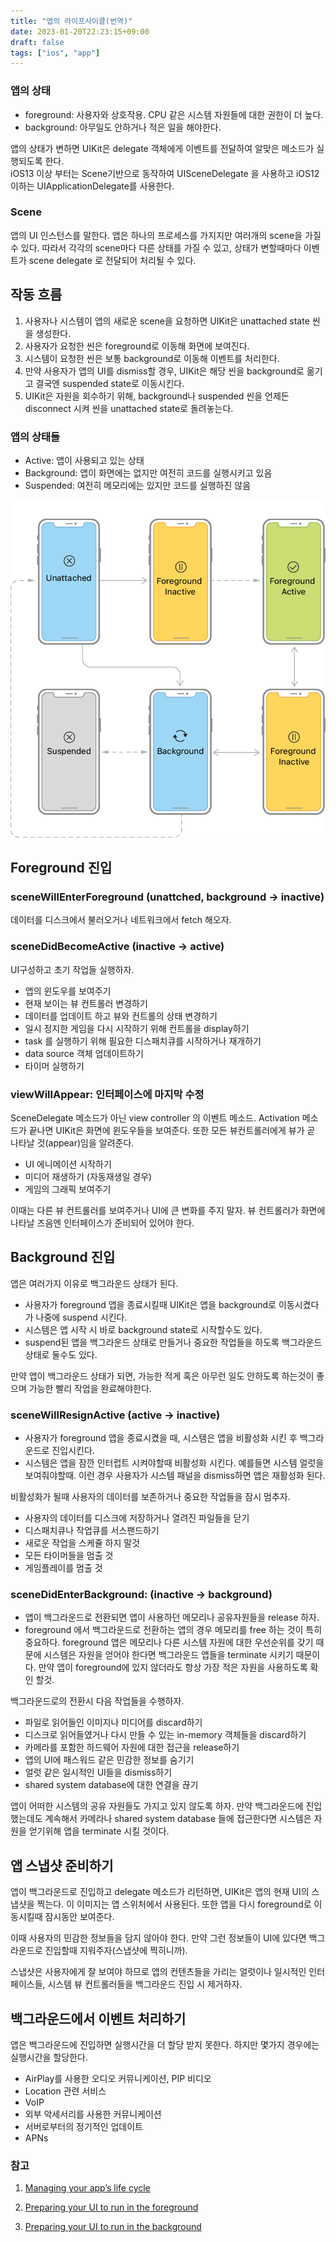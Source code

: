 ```yaml
---
title: "앱의 라이프사이클(번역)"
date: 2023-01-20T22:23:15+09:00
draft: false
tags: ["ios", "app"]
---
```


### 앱의 상태
* foreground: 사용자와 상호작용. CPU 같은 시스템 자원들에 대한 권한이 더 높다.
* background: 아무일도 안하거나 적은 일을 해야한다.


앱의 상태가 변하면 UIKit은 delegate 객체에게 이벤트를 전달하여 알맞은 메소드가 실행되도록 한다.  
iOS13 이상 부터는 Scene기반으로 동작하여 UISceneDelegate 을 사용하고 iOS12 이하는 UIApplicationDelegate를 사용한다.  


### Scene 
앱의 UI 인스턴스를 말한다. 앱은 하나의 프로세스를 가지지만 여러개의 scene을 가질 수 있다. 따라서 각각의 scene마다 다른 상태를 가질 수 있고, 상태가 변할때마다 이벤트가 scene delegate 로 전달되어 처리될 수 있다.



## 작동 흐름
1. 사용자나 시스템이 앱의 새로운 scene을 요청하면 UIKit은 unattached state 씬을 생성한다. 
2. 사용자가 요청한 씬은 foreground로 이동해 화면에 보여진다.
3. 시스템이 요청한 씬은 보통 background로 이동해 이벤트를 처리한다.
4. 만약 사용자가 앱의 UI를 dismiss할 경우, UIKit은 해당 씬을 background로 옮기고 결국엔 suspended state로 이동시킨다.
5. UIKit은 자원을 회수하기 위해, background나 suspended 씬을 언제든 disconnect 시켜 씬을 unattached state로 돌려놓는다.



### 앱의 상태들
* Active: 앱이 사용되고 있는 상태
* Background: 앱이 화면에는 없지만 여전히 코드를 실행시키고 있음
* Suspended: 여전히 메모리에는 있지만 코드를 실행하진 않음 



![ios-app-lifecyle](/image/ios-app-lifecyle.png )

## Foreground 진입


### sceneWillEnterForeground (unattched, background -> inactive)
데이터를 디스크에서 불러오거나 네트워크에서 fetch 해오자.


### sceneDidBecomeActive (inactive -> active)
UI구성하고 초기 작업들 실행하자.
* 앱의 윈도우를 보여주기
* 현재 보이는 뷰 컨트롤러 변경하기
* 데이터를 업데이트 하고 뷰와 컨트롤의 상태 변경하기
* 일시 정지한 게임을 다시 시작하기 위해 컨트롤을 display하기
* task 를 실행하기 위해 필요한 디스패치큐를 시작하거나 재개하기
* data source 객체 업데이트하기
* 타이머 실행하기


  
### viewWillAppear: 인터페이스에 마지막 수정
SceneDelegate 메소드가 아닌 view controller 의 이벤트 메소드. Activation 메소드가 끝나면 UIKit은 화면에 윈도우들을 보여준다. 또한 모든 뷰컨트롤러에게 뷰가 곧 나타날 것(appear)임을 알려준다.
* UI 에니메이션 시작하기
* 미디어 재생하기 (자동재생일 경우)
* 게임의 그래픽 보여주기 

이때는 다른 뷰 컨트롤러를 보여주거나 UI에 큰 변화를 주지 말자. 뷰 컨트롤러가 화면에 나타날 즈음엔 인터페이스가 준비되어 있어야 한다.



## Background 진입

앱은 여러가지 이유로 백그라운드 상태가 된다.  
* 사용자가 foreground 앱을 종료시킬때 UIKit은 앱을 background로 이동시켰다가 나중에 suspend 시킨다.
* 시스템은 앱 시작 시 바로 background state로 시작할수도 있다.
* suspend된 앱을 백그라운드 상태로 만들거나 중요한 작업들을 하도록 백그라운드 상태로 둘수도 있다.

만약 앱이 백그라운드 상태가 되면, 가능한 적게 혹은 아무런 일도 안하도록 하는것이 좋으며 가능한 빨리 작업을 완료해야한다.



### sceneWillResignActive (active -> inactive)
* 사용자가 foreground 앱을 종료시켰을 때, 시스템은 앱을 비활성화 시킨 후 백그라운드로 진입시킨다.
* 시스템은 앱을 잠깐 인터럽트 시켜야할때 비활성화 시킨다. 예를들면 시스템 얼럿을 보여줘야할때. 이런 경우 사용자가 시스템 패널을 dismiss하면 앱은 재활성화 된다.


비활성화가 될때 사용자의 데이터를 보존하거나 중요한 작업들을 잠시 멈추자. 
* 사용자의 데이터를 디스크에 저장하거나 열려진 파일들을 닫기 
* 디스패치큐나 작업큐를 서스팬드하기
* 새로운 작업을 스케쥴 하지 말것
* 모든 타이머들을 멈출 것
* 게임플레이를 멈출 것



### sceneDidEnterBackground: (inactive -> background)

* 앱이 백그라운드로 전환되면 앱이 사용하던 메모리나 공유자원들을 release 하자.
* foreground 에서 백그라운드로 전환하는 앱의 경우 메모리를 free 하는 것이 특히 중요하다. foreground 앱은 메모리나 다른 시스템 자원에 대한 우선순위를 갖기 때문에 시스템은 자원을 얻어야 한다면 백그라운드 앱들을 terminate 시키기 때문이다. 만약 앱이 foreground에 있지 않더라도 항상 가장 적은 자원을 사용하도록 확인 할것.

백그라운드로의 전환시 다음 작업들을 수행하자.
* 파일로 읽어들인 이미지나 미디어를 discard하기
* 디스크로 읽어들였거나 다시 만들 수 있는 in-memory 객체들을 discard하기
* 카메라를 포함한 하드웨어 자원에 대한 접근을 release하기
* 앱의 UI에 패스워드 같은 민감한 정보를 숨기기
* 얼럿 같은 일시적인 UI들을 dismiss하기
* shared system database에 대한 연결을 끊기

앱이 어떠한 시스템의 공유 자원들도 가지고 있지 않도록 하자. 만약 백그라운드에 진입했는데도 계속해서 카메라나 shared system database 들에 접근한다면 시스템은 자원을 얻기위해 앱을 terminate 시킬 것이다.


## 앱 스냅샷 준비하기

앱이 백그라운드로 진입하고 delegate 메소드가 리턴하면, UIKit은 앱의 현재 UI의 스냅샷을 찍는다. 이 이미지는 앱 스위처에서 사용된다. 또한 앱을 다시 foreground로 이동시킬때 잠시동안 보여준다.  

이때 사용자의  민감한 정보들을 담지 않아야 한다. 만약 그런 정보들이 UI에 있다면 백그라운드로 진입할때 지워주자(스냅샷에 찍히니까).   

스냅샷은 사용자에게 잘 보여야 하므로 앱의 컨텐츠들을 가리는 얼럿이나 일시적인 인터페이스들, 시스템 뷰 컨트롤러들을 백그라운드 진입 시 제거하자.  



## 백그라운드에서 이벤트 처리하기

앱은 백그라운드에 진입하면 실행시간을 더 할당 받지 못한다. 하지만 몇가지 경우에는 실행시간을 할당한다.

* AirPlay를 사용한 오디오 커뮤니케이션, PIP 비디오
* Location 관련 서비스
* VoIP
* 외부 악세서리를 사용한 커뮤니케이션
* 서버로부터의 정기적인 업데이트
* APNs 



### 참고

1. [Managing your app’s life cycle](https://developer.apple.com/documentation/uikit/app_and_environment/managing_your_app_s_life_cycle)


2. [Preparing your UI to run in the foreground](https://developer.apple.com/documentation/uikit/app_and_environment/scenes/preparing_your_ui_to_run_in_the_foreground)

3. [Preparing your UI to run in the background](https://developer.apple.com/documentation/uikit/app_and_environment/scenes/preparing_your_ui_to_run_in_the_background)



